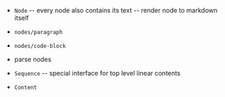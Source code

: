 - `Node` -- every node also contains its text -- render node to markdown itself

- `nodes/paragraph`
- `nodes/code-block`

- parse nodes

- `Sequence` -- special interface for top level linear contents

- `Content`
